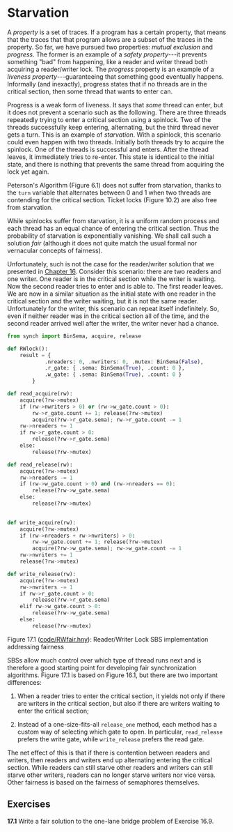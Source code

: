 
# Starvation 

A *property* is a set of traces. If a program has a certain property,
that means that the traces that that program allows are a subset of the
traces in the property. So far, we have pursued two properties: *mutual
exclusion* and *progress*. The former is an example of a *safety
property*---it prevents something "bad" from happening, like a reader
and writer thread both acquiring a reader/writer lock. The *progress*
property is an example of a *liveness property*---guaranteeing that
something good eventually happens. Informally (and inexactly), progress
states that if no threads are in the critical section, then some thread
that wants to enter can.

Progress is a weak form of liveness. It says that *some* thread can
enter, but it does not prevent a scenario such as the following. There
are three threads repeatedly trying to enter a critical section using a
spinlock. Two of the threads successfully keep entering, alternating,
but the third thread never gets a turn. This is an example of
*starvation*. With a spinlock, this scenario could even happen with two
threads. Initially both threads try to acquire the spinlock. One of the
threads is successful and enters. After the thread leaves, it
immediately tries to re-enter. This state is identical to the initial
state, and there is nothing that prevents the same thread from acquiring
the lock yet again.

Peterson's Algorithm (Figure 6.1) does not suffer from starvation,
thanks to the `turn` variable that alternates between 0 and 1 when two
threads are contending for the critical section. Ticket locks
(Figure 10.2) are also free from starvation.

While spinlocks suffer from starvation, it is a uniform random process
and each thread has an equal chance of entering the critical section.
Thus the probability of starvation is exponentially vanishing. We shall
call such a solution *fair* (although it does not quite match the usual
formal nor vernacular concepts of fairness).

Unfortunately, such is not the case for the reader/writer solution that
we presented in [Chapter 16](sbs.md). Consider this scenario: there are two
readers and one writer. One reader is in the critical section while the
writer is waiting. Now the second reader tries to enter and is able to.
The first reader leaves. We are now in a similar situation as the
initial state with one reader in the critical section and the writer
waiting, but it is not the same reader. Unfortunately for the writer,
this scenario can repeat itself indefinitely. So, even if neither reader
was in the critical section all of the time, and the second reader
arrived well after the writer, the writer never had a chance.

```python title="RWfair.hny"
from synch import BinSema, acquire, release

def RWlock():
    result = {
            .nreaders: 0, .nwriters: 0, .mutex: BinSema(False),
            .r_gate: { .sema: BinSema(True), .count: 0 },
            .w_gate: { .sema: BinSema(True), .count: 0 }
        }

def read_acquire(rw):
    acquire(?rw->mutex)
    if (rw->nwriters > 0) or (rw->w_gate.count > 0):
        rw->r_gate.count += 1; release(?rw->mutex)
        acquire(?rw->r_gate.sema); rw->r_gate.count -= 1
    rw->nreaders += 1
    if rw->r_gate.count > 0:
        release(?rw->r_gate.sema)
    else:
        release(?rw->mutex)

def read_release(rw):
    acquire(?rw->mutex)
    rw->nreaders -= 1
    if (rw->w_gate.count > 0) and (rw->nreaders == 0):
        release(?rw->w_gate.sema)
    else:
        release(?rw->mutex)
    

def write_acquire(rw):
    acquire(?rw->mutex)
    if (rw->nreaders + rw->nwriters) > 0:
        rw->w_gate.count += 1; release(?rw->mutex)
        acquire(?rw->w_gate.sema); rw->w_gate.count -= 1
    rw->nwriters += 1
    release(?rw->mutex)

def write_release(rw):
    acquire(?rw->mutex)
    rw->nwriters -= 1
    if rw->r_gate.count > 0:
        release(?rw->r_gate.sema)
    elif rw->w_gate.count > 0:
        release(?rw->w_gate.sema)
    else:
        release(?rw->mutex)
```

<figcaption>Figure 17.1 (<a href=https://harmony.cs.cornell.edu/code/RWfair.hny>code/RWfair.hny</a>): 
Reader/Writer Lock SBS implementation addressing fairness
</figcaption>

SBSs allow much control over which type of thread runs next and is
therefore a good starting point for developing fair synchronization
algorithms. Figure 17.1 is based on Figure 16.1, but there
are two important differences:

1.  When a reader tries to enter the critical section, it yields not
    only if there are writers in the critical section, but also if there
    are writers waiting to enter the critical section;

2.  Instead of a one-size-fits-all `release_one` method, each method has
    a custom way of selecting which gate to open. In particular,
    `read_release` prefers the write gate, while `write_release` prefers
    the read gate.

The net effect of this is that if there is contention between readers
and writers, then readers and writers end up alternating entering the
critical section. While readers can still starve other readers and
writers can still starve other writers, readers can no longer starve
writers nor vice versa. Other fairness is based on the fairness of
semaphores themselves.

## Exercises 


**17.1** Write a fair solution to the one-lane bridge problem of Exercise 16.9.

